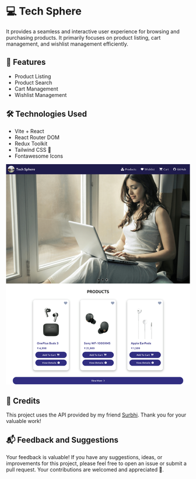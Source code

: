 # 💻 Tech Sphere

It provides a seamless and interactive user experience for browsing and purchasing products. It primarily focuses on product listing, cart management, and wishlist management efficiently.

## 🌟 Features

- Product Listing
- Product Search
- Cart Management
- Wishlist Management

## 🛠️ Technologies Used

- Vite + React
- React Router DOM
- Redux Toolkit
- Tailwind CSS 🌈
- Fontawesome Icons

![Screenshot](src/images/ss.png)

## 🎉 Credits

This project uses the API provided by my friend [Surbhi](https://github.com/Surbhisinghal1234). Thank you for your valuable work!

## 📬 Feedback and Suggestions

Your feedback is valuable! If you have any suggestions, ideas, or improvements for this project, please feel free to open an issue or submit a pull request. Your contributions are welcomed and appreciated 🚀.
